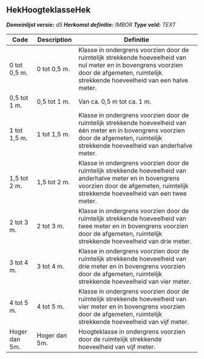 ﻿## HekHoogteklasseHek

*__Domeinlijst versie:__ d5*
*__Herkomst definitie:__ IMBOR*
*__Type veld:__ TEXT*

|__Code__ |__Description__ |__Definitie__	|
|	---	|	---	|   ---	| 
| 0 tot 0,5 m. | 0 tot 0,5 m. | Klasse in ondergrens voorzien door de ruimtelijk strekkende hoeveelheid van nul meter en in bovengrens voorzien door de afgemeten, ruimtelijk strekkende hoeveelheid van een halve meter. |
| 0,5 tot 1 m. | 0,5 tot 1 m. | Van ca. 0,5 m tot ca. 1 m. |
| 1 tot 1,5 m. | 1 tot 1,5 m. | Klasse in ondergrens voorzien door de ruimtelijk strekkende hoeveelheid van één meter en in bovengrens voorzien door de afgemeten, ruimtelijk strekkende hoeveelheid van anderhalve meter. |
| 1,5 tot 2 m. | 1,5 tot 2 m. | Klasse in ondergrens voorzien door de ruimtelijk strekkende hoeveelheid van anderhalve meter en in bovengrens voorzien door de afgemeten, ruimtelijk strekkende hoeveelheid van een twee meter. |
| 2 tot 3 m. | 2 tot 3 m. | Klasse in ondergrens voorzien door de ruimtelijk strekkende hoeveelheid van twee meter en in bovengrens voorzien door de afgemeten, ruimtelijk strekkende hoeveelheid van drie meter. |
| 3 tot 4 m. | 3 tot 4 m. | Klasse in ondergrens voorzien door de ruimtelijk strekkende hoeveelheid van drie meter en in bovengrens voorzien door de afgemeten, ruimtelijk strekkende hoeveelheid van vier meter. |
| 4 tot 5 m. | 4 tot 5 m. | Klasse in ondergrens voorzien door de ruimtelijk strekkende hoeveelheid van vier meter en in bovengrens voorzien door de afgemeten, ruimtelijk strekkende hoeveelheid van vijf meter. |
| Hoger dan 5m. | Hoger dan 5m. | Hoogteklasse in ondergrens voorzien door de ruimtelijk strekkende hoeveelheid van vijf meter. |
